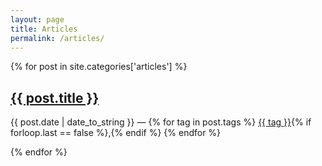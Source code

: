 ```yaml
---
layout: page
title: Articles
permalink: /articles/
---
```


<section class="post-list">
{% for post in site.categories['articles'] %}
<h2><a href="{{ post.url }}">{{ post.title }}</a></h2>
    <p class="post-meta"><time class="archive_list_post_date" datetime='{{post.date | date: "%Y-%m-%d"}}'>{{ post.date | date_to_string }}</time> — {% for tag in post.tags %} <a class="tag_list_link" href="/tag/{{ tag }}">{{ tag }}</a>{% if forloop.last == false %},{% endif %} {% endfor %}</p>
{% endfor %}
</section>